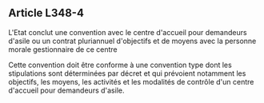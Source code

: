## Article L348-4

L'Etat conclut une convention avec le centre d'accueil pour demandeurs d'asile ou un contrat pluriannuel
d'objectifs et de moyens avec la personne morale gestionnaire de ce centre


Cette convention doit être conforme à une convention type dont les stipulations sont déterminées par décret
et qui prévoient notamment les objectifs, les moyens, les activités et les modalités de contrôle d'un centre
d'accueil pour demandeurs d'asile.


